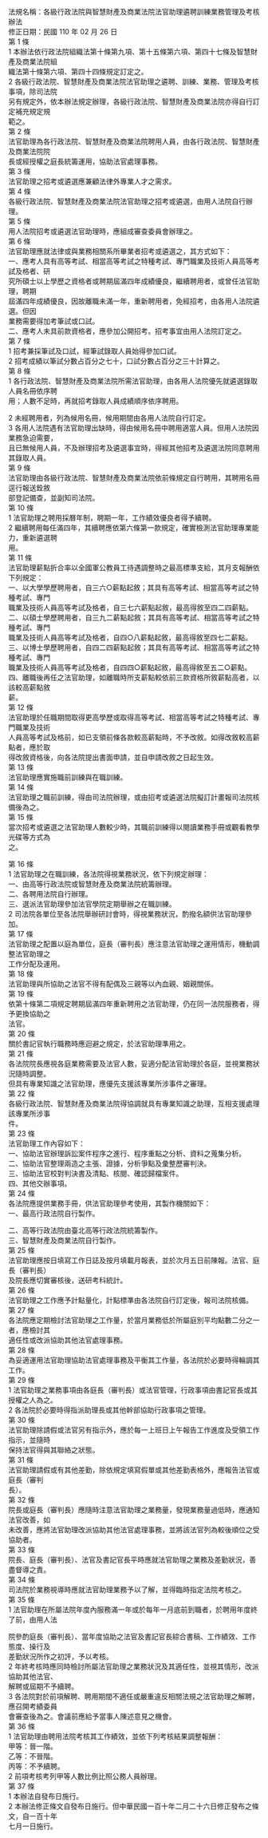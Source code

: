 法規名稱：各級行政法院與智慧財產及商業法院法官助理遴聘訓練業務管理及考核辦法  
修正日期：民國 110 年 02 月 26 日  
第 1 條  
1 本辦法依行政法院組織法第十條第九項、第十五條第六項、第四十七條及智慧財產及商業法院組  
織法第十條第六項、第四十四條規定訂定之。  
2 各級行政法院、智慧財產及商業法院法官助理之遴聘、訓練、業務、管理及考核事項，除司法院  
另有規定外，依本辦法規定辦理，各級行政法院、智慧財產及商業法院亦得自行訂定補充規定規  
範之。  
第 2 條  
法官助理為各行政法院、智慧財產及商業法院聘用人員，由各行政法院、智慧財產及商業法院院  
長或經授權之庭長統籌運用，協助法官處理事務。  
第 3 條  
法官助理之招考或遴選應兼顧法律外專業人才之需求。  
第 4 條  
各級行政法院、智慧財產及商業法院法官助理之招考或遴選，由用人法院自行辦理。  
第 5 條  
用人法院招考或遴選法官助理時，應組成審查委員會辦理之。  
第 6 條  
法官助理應就法律或與業務相關系所畢業者招考或遴選之，其方式如下：  
一、應考人具有高等考試、相當高等考試之特種考試、專門職業及技術人員高等考試及格者、研  
究所碩士以上學歷之資格者或聘期屆滿四年成績優良，繼續聘用者，或曾任法官助理，聘期  
屆滿四年成績優良，因故離職未滿一年，重新聘用者，免經招考，由各用人法院遴選。但因  
業務需要得加考筆試或口試。  
二、應考人未具前款資格者，應參加公開招考。招考事宜由用人法院訂定之。  
第 7 條  
1 招考兼採筆試及口試，經筆試錄取人員始得參加口試。  
2 招考成績以筆試分數占百分之七十，口試分數占百分之三十計算之。  
第 8 條  
1 各行政法院、智慧財產及商業法院所需法官助理，由各用人法院優先就遴選錄取人員名冊依序聘  
用；人數不足時，再就招考錄取人員成績順序依序聘用。  


2 未經聘用者，列為候用名冊，候用期間由各用人法院自行訂定。  
3 各用人法院遇有法官助理出缺時，得由候用名冊中聘用適當人員。但用人法院因業務急迫需要，  
且已無候用人員，不及辦理招考及遴選事宜時，得經其他招考及遴選法院同意聘用其錄取人員。  
第 9 條  
法官助理由各級行政法院、智慧財產及商業法院依前條規定自行聘用，其聘用名冊逕行報送銓敘  
部登記備查，並副知司法院。  
第 10 條  
1 法官助理之聘用採曆年制，聘期一年，工作績效優良者得予續聘。  
2 繼續聘用每任滿四年，其續聘應依第六條第一款規定，確實檢測法官助理專業能力，重新遴選聘  
用。  
第 11 條  
法官助理薪點折合率以全國軍公教員工待遇調整時之最高標準支給，其月支報酬依下列規定：  
一、以大學學歷聘用者，自三六○薪點起敘；其具有高等考試、相當高等考試之特種考試、專門  
職業及技術人員高等考試及格者，自三七六薪點起敘，最高得敘至四二四薪點。  
二、以碩士學歷聘用者，自三九二薪點起敘；其具有高等考試、相當高等考試之特種考試、專門  
職業及技術人員高等考試及格者，自四○八薪點起敘，最高得敘至四七二薪點。  
三、以博士學歷聘用者，自四二四薪點起敘；其具有高等考試、相當高等考試之特種考試、專門  
職業及技術人員高等考試及格者，自四四○薪點起敘，最高得敘至五二○薪點。  
四、離職後再任之法官助理，如離職時所支薪點較依前三款資格所敘薪點高者，以該較高薪點敘  
薪。  
第 12 條  
法官助理於任職期間取得更高學歷或取得高等考試、相當高等考試之特種考試、專門職業及技術  
人員高等考試及格前，如已支領前條各款較高薪點時，不予改敘。如得改敘較高薪點者，應於取  
得改敘資格後，向各法院提出書面申請，並自申請改敘之日起生效。  
第 13 條  
法官助理應實施職前訓練與在職訓練。  
第 14 條  
法官助理之職前訓練，得由司法院辦理，或由招考或遴選法院擬訂計畫報司法院核備後為之。  
第 15 條  
當次招考或遴選之法官助理人數較少時，其職前訓練得以閱讀業務手冊或觀看教學光碟等方式為  
之。  


第 16 條  
1 法官助理之在職訓練，各法院得視業務狀況，依下列規定辦理：  
一、由高等行政法院或智慧財產及商業法院統籌辦理。  
二、各聘用法院自行辦理。  
三、選派法官助理參加法官學院定期舉辦之在職訓練。  
2 司法院各單位至各法院舉辦研討會時，得視業務狀況，酌撥名額供法官助理參加。  
第 17 條  
法官助理之配置以庭為單位，庭長（審判長）應注意法官助理之運用情形，機動調整法官助理之  
工作分配及運用。  
第 18 條  
法官助理與所協助之法官不得有配偶及三親等以內血親、姻親關係。  
第 19 條  
依第十條第二項規定聘期屆滿四年重新聘用之法官助理，仍在同一法院服務者，得予更換協助之  
法官。  
第 20 條  
關於書記官執行職務時應迴避之規定，於法官助理準用之。  
第 21 條  
各法院院長應視各庭業務需要及法官人數，妥適分配法官助理於各庭，並視業務狀況隨時調整。  
但具有專業知識之法官助理，應優先支援該專業所涉事件之審理。  
第 22 條  
各級行政法院、智慧財產及商業法院得協調就具有專業知識之助理，互相支援處理該專業所涉事  
件。  
第 23 條  
法官助理工作內容如下：  
一、協助法官辦理訴訟案件程序之進行、程序重點之分析、資料之蒐集分析。  
二、協助法官整理兩造之主張、證據，分析爭點及彙整歷審判決。  
三、協助法官校對判決書及清點、核閱、確認歸檔案件。  
四、其他交辦事項。  
第 24 條  
各法院應提供業務手冊，供法官助理參考使用，其製作機關如下：  
一、最高行政法院自行製作。  


二、高等行政法院由臺北高等行政法院統籌製作。  
三、智慧財產及商業法院自行製作。  
第 25 條  
法官助理應按日填寫工作日誌及按月填載月報表，並於次月五日前陳報。法官、庭長（審判長）  
及院長應切實審核後，送研考科統計。  
第 26 條  
法官助理之工作應予計點量化，計點標準由各法院自行訂定後，報司法院核備。  
第 27 條  
各法院應定期檢討法官助理之工作量，於當月業務低於所屬庭別平均點數二分之一者，應檢討其  
適任性或改派協助其他法官處理事務。  
第 28 條  
為妥適運用法官助理協助法官處理事務及平衡其工作量，各法院於必要時得輪調其工作。  
第 29 條  
1 法官助理之業務事項由各庭長（審判長）或法官管理，行政事項由書記官長或其授權之人為之。  
2 各法院於必要時得指派助理長或其他幹部協助行政事項之管理。  
第 30 條  
法官助理除請假或法官另有指示外，應於每一上班日上午報告工作進度及受領工作指示，並隨時  
保持法官得與其聯絡之狀態。  
第 31 條  
法官助理請假或有其他差勤，除依規定填寫假單或其他差勤表格外，應報告法官或庭長（審判  
長）。  
第 32 條  
院長或庭長（審判長）應隨時注意法官助理之業務量，發現業務量過低時，應通知法官改善，如  
未改善，應將法官助理改派協助其他法官處理事務，並將該法官列為較後順位之受協助者。  
第 33 條  
院長、庭長（審判長）、法官及書記官長平時應就法官助理之業務及差勤狀況，善盡督導之責。  
第 34 條  
司法院於業務視導時應就法官助理業務予以了解，並得臨時指定法院考核之。  
第 35 條  
1 法官助理在所屬法院年度內服務滿一年或於每年一月底前到職者，於聘用年度終了前，由用人法  


院參酌庭長（審判長）、當年度協助之法官及書記官長綜合書稿、工作績效、工作態度、操行及  
差勤狀況所作之初評，予以考核。  
2 年終考核時應同時檢討所屬法官助理之業務狀況及其適任性，並視其情形，改派協助其他法官、  
解聘或屆期不予續聘。  
3 各法院對於前項解聘、聘用期間不適任或嚴重違反相關法規之法官助理之解聘，應召開考績委員  
會審查後為之。會議前應給予當事人陳述意見之機會。  
第 36 條  
1 法官助理由聘用法院考核其工作績效，並依下列考核結果調整報酬：  
甲等：晉一階。  
乙等：不晉階。  
丙等：不予續聘。  
2 前項考核考列甲等人數比例比照公務人員辦理。  
第 37 條  
1 本辦法自發布日施行。  
2 本辦法修正條文自發布日施行。但中華民國一百十年二月二十六日修正發布之條文，自一百十年  
七月一日施行。  


